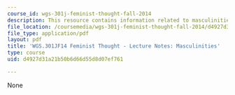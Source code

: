 ```yaml
---
course_id: wgs-301j-feminist-thought-fall-2014
description: This resource contains information related to masculinities.
file_location: /coursemedia/wgs-301j-feminist-thought-fall-2014/d4927d31a21b50b6d66d55d8d07ef761_MITWGS_301JF14_Sess25.pdf
file_type: application/pdf
layout: pdf
title: 'WGS.301JF14 Feminist Thought - Lecture Notes: Masculinities'
type: course
uid: d4927d31a21b50b6d66d55d8d07ef761

---
```

None